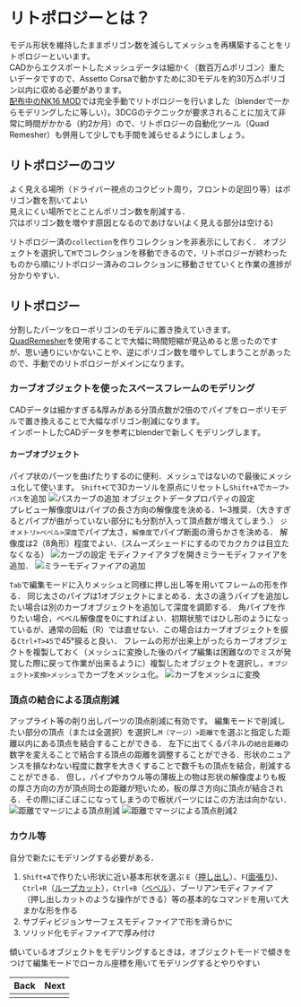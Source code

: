 # リトポロジーとは？
モデル形状を維持したままポリゴン数を減らしてメッシュを再構築することをリトポロジーといいます。  
CADからエクスポートしたメッシュデータは細かく（数百万△ポリゴン）重たいデータですので、Assetto Corsaで動かすために3Dモデルを約30万△ポリゴン以内に収める必要があります。  
[配布中のNK16 MOD](https://github.com/JSAE-ARCHIVES/FSAEJ-simulator/tree/main/NK16_ICV)では完全手動でリトポロジーを行いました（blenderで一からモデリングしたに等しい）。3DCGのテクニックが要求されることに加えて非常に時間がかかる（約2か月）ので、リトポロジーの自動化ツール（Quad Remesher）も併用して少しでも手間を減らせるようにしましょう。

## リトポロジーのコツ  
よく見える場所（ドライバー視点のコクピット周り，フロントの足回り等）はポリゴン数を割いてよい  
見えにくい場所でとことんポリゴン数を削減する．  
穴はポリゴン数を増やす原因となるのであけない(よく見える部分は空ける)  

リトポロジー済の`collection`を作りコレクションを非表示にしておく．
オブジェクトを選択して`M`でコレクションを移動できるので，リトポロジーが終わったものから順にリトポロジー済みのコレクションに移動させていくと作業の進捗が分かりやすい．


## リトポロジー
分割したパーツをローポリゴンのモデルに置き換えていきます。[QuadRemesher](https://github.com/JSAE-ARCHIVES/MOD-Tutorial/blob/main/3%E7%AB%A0%203D%E3%83%A2%E3%83%87%E3%83%AB%E3%81%AE%E4%BD%9C%E6%88%90/%E3%81%8A%E3%81%BE%E3%81%91%20%E3%83%AA%E3%83%88%E3%83%9D%E3%83%AD%E3%82%B8%E3%83%BC%E6%94%AF%E6%8F%B4%E3%82%A2%E3%83%89%E3%82%AA%E3%83%B3.md)を使用することで大幅に時間短縮が見込めると思ったのですが、思い通りにいかないことや、逆にポリゴン数を増やしてしまうことがあったので、手動でのリトポロジーがメインになります。

### カーブオブジェクトを使ったスペースフレームのモデリング
CADデータは細かすぎる&厚みがある分頂点数が2倍のでパイプをローポリモデルで置き換えることで大幅なポリゴン削減になります。  
インポートしたCADデータを参考にblenderで新しくモデリングします。  
#### カーブオブジェクト
パイプ状のパーツを曲げたりするのに便利．メッシュではないので最後にメッシュ化して使います。
`Shift+C`で3Dカーソルを原点にリセットし`Shift+A`で`カーブ>パス`を追加
![パスカーブの追加](https://user-images.githubusercontent.com/81402033/138587938-500eeb6d-e8df-4870-b396-6600c9a824b1.png)
オブジェクトデータプロパティの設定  
プレビュー解像度Uはパイプの長さ方向の解像度を決める．1~3推奨．（大きすぎるとパイプが曲がっていない部分にも分割が入って頂点数が増えてしまう．）
`ジオメトリ>ベベル>深度`でパイプ太さ，`解像度`でパイプ断面の滑らかさを決める．
解像度は2（8角形）程度でよい．（スムーズシェードにするのでカクカクは目立たなくなる）
![カーブの設定](https://user-images.githubusercontent.com/81402033/138587924-5e4f66b0-9a44-43c3-ae92-22b8e005364b.png)
モディファイアタブを開きミラーモディファイアを追加．
![ミラーモディファイアの追加](https://user-images.githubusercontent.com/81402033/138587945-1678bdc9-541f-4c2f-94c5-bbb5c5400c91.png)

`Tab`で編集モードに入りメッシュと同様に押し出し等を用いてフレームの形を作る．
同じ太さのパイプは1オブジェクトにまとめる．太さの違うパイプを追加したい場合は別のカーブオブジェクトを追加して深度を調節する．
角パイプを作りたい場合，ベベル解像度を0にすればよい．初期状態ではひし形のようになっているが、通常の回転（R）では直せない．この場合はカーブオブジェクトを捩る`Ctrl+T>45`で45°捩ると良い．
フレームの形が出来上がったらカーブオブジェクトを複製しておく（メッシュに変換した後のパイプ編集は困難なのでミスが発覚した際に戻って作業が出来るように）複製したオブジェクトを選択し，`オブジェクト>変換>メッシュ`でカーブをメッシュ化。
![カーブをメッシュに変換](https://user-images.githubusercontent.com/81402033/138587909-2725fae6-05aa-4892-a663-a0e63ed8a76e.png)

### 頂点の結合による頂点削減
アップライト等の削り出しパーツの頂点削減に有効です。
編集モードで削減したい部分の頂点（または全選択）を選択し`M（マージ）>距離で`を選ぶと指定した距離以内にある頂点を結合することができる．
左下に出てくるパネルの`結合距離`の数字を変えることで結合する頂点の距離を調整することができる．形状のニュアンスを損なわない程度に数字を大きくすることで数千もの頂点を結合，削減することができる．
但し，パイプやカウル等の薄板上の物は形状の解像度よりも板の厚さ方向の方が頂点同士の距離が短いため，板の厚さ方向に頂点が結合される．その際にぼこぼこになってしまうので板状パーツにはこの方法は向かない．  
![距離でマージによる頂点削減](https://user-images.githubusercontent.com/81402033/138587900-428dc18f-044a-448c-8528-46cff597d8d0.png)
![距離でマージによる頂点削減2](https://user-images.githubusercontent.com/81402033/138587902-0d04e311-6a5d-4147-b6ae-053f2f2d3ea9.png)

### カウル等
自分で新たにモデリングする必要がある．
1. `Shift+A`で作りたい形状に近い基本形状を選ぶ
`E`（[押し出し](https://blender-cg.net/extrude/)）、`F`([面張り](https://blender-cg.net/make-edge-face/))、`Ctrl+R`（[ループカット](https://blender-cg.net/loop-subdivide/)），`Ctrl+B`（[ベベル](https://blender-cg.net/bevel/)）、ブーリアンモディファイア　（押し出しカットのような操作ができる）等の基本的なコマンドを用いて大まかな形を作る  
1. サブディビジョンサーフェスモディファイアで形を滑らかに  
1. ソリッド化モディファイアで厚み付け  

傾いているオブジェクトをモデリングするときは，オブジェクトモードで傾きをつけて編集モードでローカル座標を用いてモデリングするとやりやすい

| Back | Next |
|:---:|:---:|
| | |



